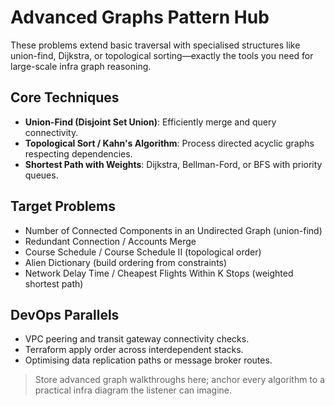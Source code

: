 # Advanced Graphs Pattern Hub

These problems extend basic traversal with specialised structures like union-find, Dijkstra, or topological sorting—exactly the tools you need for large-scale infra graph reasoning.

## Core Techniques

- **Union-Find (Disjoint Set Union)**: Efficiently merge and query connectivity.
- **Topological Sort / Kahn's Algorithm**: Process directed acyclic graphs respecting dependencies.
- **Shortest Path with Weights**: Dijkstra, Bellman-Ford, or BFS with priority queues.

## Target Problems

- Number of Connected Components in an Undirected Graph (union-find)
- Redundant Connection / Accounts Merge
- Course Schedule / Course Schedule II (topological order)
- Alien Dictionary (build ordering from constraints)
- Network Delay Time / Cheapest Flights Within K Stops (weighted shortest path)

## DevOps Parallels

- VPC peering and transit gateway connectivity checks.
- Terraform apply order across interdependent stacks.
- Optimising data replication paths or message broker routes.

> Store advanced graph walkthroughs here; anchor every algorithm to a practical infra diagram the listener can imagine.

